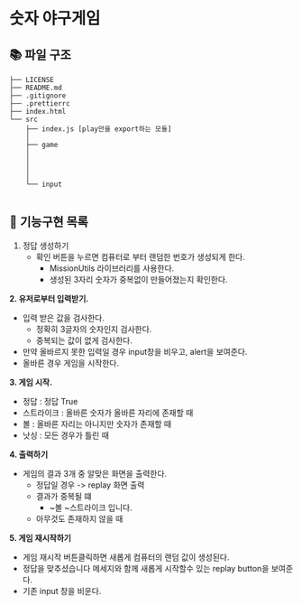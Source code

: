 # 숫자 야구게임

## 📚 파일 구조

```
├── LICENSE
├── README.md
├── .gitignore
├── .prettierrc
├── index.html
└── src
    ├── index.js [play만을 export하는 모듈]
    │
    ├── game
    │   
    │   
    │   
    │
    └── input 
        
```

## 🎯 기능구현 목록

1. 정답 생성하기
    - 확인 버튼을 누르면 컴퓨터로 부터 랜덤한 번호가 생성되게 한다.
        - MissionUtils 라이브러리를 사용한다.
        - 생성된 3자리 숫자가 중복없이 만들어졌는지 확인한다.

**2. 유저로부터 입력받기.**
  - 입력 받은 값을 검사한다.
      - 정확히 3글자의 숫자인지 검사한다.
      - 중복되는 값이 없게 검사한다.
  - 만약 올바르지 못한 입력일 경우 input창을 비우고, alert을 보여준다.
  - 올바른 경우 게임을 시작한다.
  
**3. 게임 시작.**
  - 정답 : 정답 True
  - 스트라이크 : 올바른 숫자가 올바른 자리에 존재할 때
  - 볼 : 올바른 자리는 아니지만 숫자가 존재할 때
  - 낫싱 : 모든 경우가 틀린 때

**4. 출력하기**
  - 게임의 결과 3개 중 알맞은 화면을 출력한다.
    - 정답일 경우 -> replay 화면 출력
    - 결과가 중복될 떄
        - ~볼 ~스트라이크 입니다.
    - 아무것도 존재하지 않을 때

**5. 게임 재시작하기**
  - 게임 재시작 버튼클릭하면 새롭게 컴퓨터의 랜덤 값이 생성된다.
  - 정답을 맞추셨습니다 메세지와 함께 새롭게 시작할수 있는 replay button을 보여준다.
  - 기존 input 창을 비운다.
